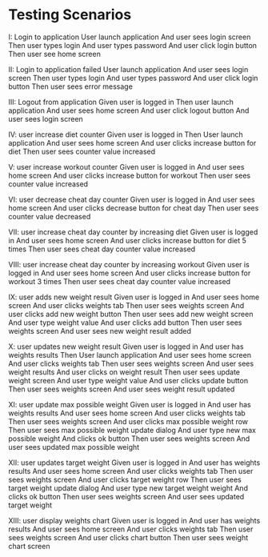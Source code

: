 # Testing Scenarios

I: Login to application
User launch application
And user sees login screen
Then user types login
And user types password
And user click login button
Then user see home screen

II: Login to application failed
User launch application
And user sees login screen
Then user types login
And user types password
And user click login button
Then user sees error message

III: Logout from application
Given user is logged in
Then user launch application
And user sees home screen
And user click logout button
And user sees login screen

IV: user increase diet counter
Given user is logged in
Then User launch application
And user sees home screen
And user clicks increase button for diet
Then user sees counter value increased

V: user increase workout counter
Given user is logged in
And user sees home screen
And user clicks increase button for workout
Then user sees counter value increased

VI: user decrease cheat day counter
Given user is logged in
And user sees home screen
And user clicks decrease button for cheat day
Then user sees counter value decreased

VII: user increase cheat day counter by increasing diet
Given user is logged in
And user sees home screen
And user clicks increase button for diet 5 times
Then user sees cheat day counter value increased

VIII: user increase cheat day counter by increasing workout
Given user is logged in
And user sees home screen
And user clicks increase button for workout 3 times
Then user sees cheat day counter value increased

IX: user adds new weight result
Given user is logged in
And user sees home screen
And user clicks weights tab
Then user sees weights screen
And user clicks add new weight button
Then user sees add new weight screen
And user type weight value
And user clicks add button
Then user sees weights screen
And user sees new weight result added

X: user updates new weight result
Given user is logged in
And user has weights results
Then User launch application
And user sees home screen
And user clicks weights tab
Then user sees weights screen
And user sees weight results
And user clicks on weight result
Then user sees update weight screen
And user type weight value
And user clicks update button
Then user sees weights screen
And user sees weight result updated

XI: user update max possible weight
Given user is logged in
And user has weights results
And user sees home screen
And user clicks weights tab
Then user sees weights screen
And user clicks max possible weight row
Then user sees max possible weight update dialog
And user type new max possible weight
And clicks ok button
Then user sees weights screen
And user sees updated max possible weight

XII: user updates target weight
Given user is logged in
And user has weights results
And user sees home screen
And user clicks weights tab
Then user sees weights screen
And user clicks target weight row
Then user sees target weight update dialog
And user type new target weight weight
And clicks ok button
Then user sees weights screen
And user sees updated target weight

XIII: user display weights chart
Given user is logged in
And user has weights results
And user sees home screen
And user clicks weights tab
Then user sees weights screen
And user clicks chart button
Then user sees weight chart screen

